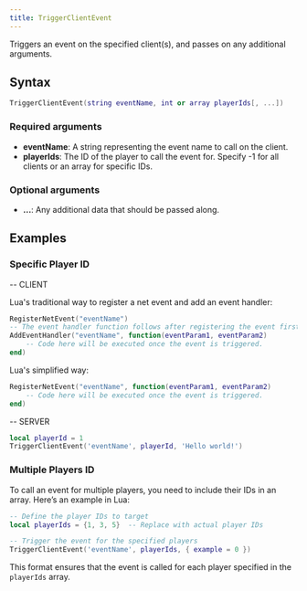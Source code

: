 ```yaml
---
title: TriggerClientEvent
---
```


Triggers an event on the specified client(s), and passes on any additional arguments.

Syntax
------

```lua
TriggerClientEvent(string eventName, int or array playerIds[, ...])
```

### Required arguments
- **eventName**: A string representing the event name to call on the client.
- **playerIds**: The ID of the player to call the event for. Specify -1 for all clients or an array for specific IDs.

### Optional arguments
- **...**: Any additional data that should be passed along.

Examples
--------

### Specific Player ID
-- CLIENT

Lua's traditional way to register a net event and add an event handler:
```lua
RegisterNetEvent("eventName")
-- The event handler function follows after registering the event first.
AddEventHandler("eventName", function(eventParam1, eventParam2)
    -- Code here will be executed once the event is triggered.
end)
```

Lua's simplified way:
```lua
RegisterNetEvent("eventName", function(eventParam1, eventParam2)
    -- Code here will be executed once the event is triggered.
end)
```

-- SERVER
```lua
local playerId = 1
TriggerClientEvent('eventName', playerId, 'Hello world!')
```

[AddEventHandler]: /docs/scripting-reference/runtimes/lua/functions/AddEventHandler/
[RegisterNetEvent]: /docs/scripting-reference/runtimes/lua/functions/RegisterNetEvent/

### Multiple Players ID

To call an event for multiple players, you need to include their IDs in an array. Here’s an example in Lua:

```lua
-- Define the player IDs to target
local playerIds = {1, 3, 5}  -- Replace with actual player IDs

-- Trigger the event for the specified players
TriggerClientEvent('eventName', playerIds, { example = 0 })
```
This format ensures that the event is called for each player specified in the `playerIds` array.

